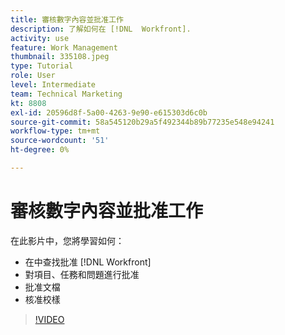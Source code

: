 ```yaml
---
title: 審核數字內容並批准工作
description: 了解如何在 [!DNL  Workfront].
activity: use
feature: Work Management
thumbnail: 335108.jpeg
type: Tutorial
role: User
level: Intermediate
team: Technical Marketing
kt: 8808
exl-id: 20596d8f-5a00-4263-9e90-e615303d6c0b
source-git-commit: 58a545120b29a5f492344b89b77235e548e94241
workflow-type: tm+mt
source-wordcount: '51'
ht-degree: 0%

---
```


# 審核數字內容並批准工作

在此影片中，您將學習如何：

* 在中查找批准 [!DNL  Workfront]
* 對項目、任務和問題進行批准
* 批准文檔
* 核准校樣

>[!VIDEO](https://video.tv.adobe.com/v/335108/?quality=12)

<!---
learn more URLS
Approving work
Home area for Reviewers
Guides
Home overview for Reviewers
Issue page overview
--->
